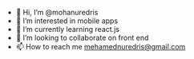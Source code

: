 - 👋 Hi, I’m @mohanuredris
- 👀 I’m interested in mobile apps
- 🌱 I’m currently learning react.js
- 💞️ I’m looking to collaborate on front end
- 📫 How to reach me mehamednuredris@gmail.com

<!---
mohanuredris/mohanuredris is a ✨ special ✨ repository because its `README.md` (this file) appears on your GitHub profile.
You can click the Preview link to take a look at your changes.
--->
